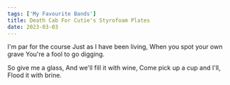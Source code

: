 ```yaml
---
tags: ['My Favourite Bands']
title: Death Cab For Cutie's Styrofoam Plates
date: 2023-03-03
---
```


I'm par for the course
Just as I have been living,
When you spot your own grave
You're a fool to go digging.

So give me a glass,
And we'll fill it with wine,
Come pick up a cup and I'll,
Flood it with brine.
